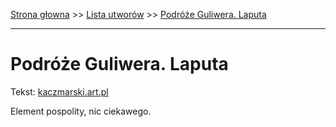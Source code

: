 [Strona głowna](../index.md) >> [Lista utworów](../list.md) >> [Podróże Guliwera. Laputa](445.md)

---

# Podróże Guliwera. Laputa

Tekst: [kaczmarski.art.pl](https://www.kaczmarski.art.pl/tworczosc/wiersze/podroze-guliwera-laputa/)

Element pospolity, nic ciekawego.